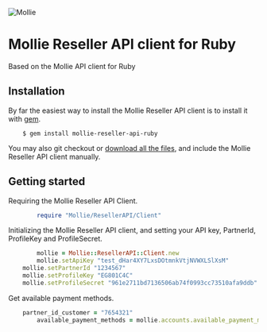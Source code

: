 ![Mollie](http://www.mollie.nl/files/Mollie-Logo-Style-Small.png) 

# Mollie Reseller API client for Ruby #

Based on the Mollie API client for Ruby

## Installation ##

By far the easiest way to install the Mollie Reseller API client is to install it with [gem](http://rubygems.org/).

```
	$ gem install mollie-reseller-api-ruby
```

You may also git checkout or [download all the files](https://github.com/mollie/mollie-reseller-api-ruby/archive/master.zip), and include the Mollie Reseller API client manually.

## Getting started ##

Requiring the Mollie Reseller API Client.

```ruby
		require "Mollie/ResellerAPI/Client"
```

Initializing the Mollie Reseller API client, and setting your API key, PartnerId, ProfileKey and ProfileSecret.

```ruby
		mollie = Mollie::ResellerAPI::Client.new
		mollie.setApiKey "test_dHar4XY7LxsDOtmnkVtjNVWXLSlXsM"
    mollie.setPartnerId "1234567"
    mollie.setProfileKey "EG801C4C"
    mollie.setProfileSecret "961e2711bd7136506ab74f0993cc73510afa9ddb"
```

Get available payment methods.

```ruby
    partner_id_customer = "7654321"
		available_payment_methods = mollie.accounts.available_payment_methods partner_id_customer
```